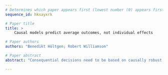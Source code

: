 ```yaml
--- 
# Determines which paper appears first (lowest number (0) appears first)
sequence_id: hksayxrk

# Paper title 
title: >
	Causal models predict average outcomes, not individual effects

# Paper authors 
authors: "Benedikt Höltgen; Robert Williamson"

# Paper abstract 
abstract: "Consequential decisions need to be based on causally robust predictions. Causality is usually analysed in such contexts through Rubin Causal Models, although they are based on overly strong assumptions and make unverifiable predictions. In this work, we develop a weaker framework for causality with assumptions that are more realistic and directly verifiable. We demonstrate its applicability to different inference methods such as RCTs, Machine Learning, and Exact Matching."

--- 
```


